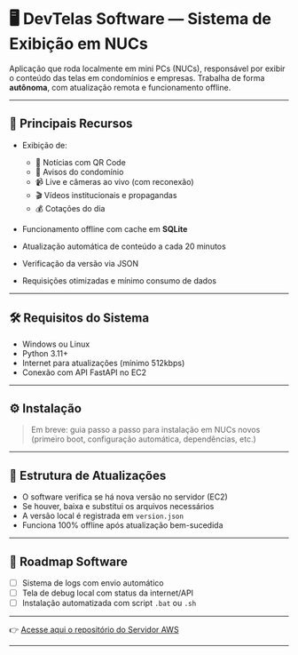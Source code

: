 # 🖥️ DevTelas Software — Sistema de Exibição em NUCs

Aplicação que roda localmente em mini PCs (NUCs), responsável por exibir o conteúdo das telas em condomínios e empresas. Trabalha de forma **autônoma**, com atualização remota e funcionamento offline.

---

## 🧠 Principais Recursos

- Exibição de:
  - 📰 Notícias com QR Code 
  - 📢 Avisos do condomínio
  - 📹 Live e câmeras ao vivo (com reconexão)
  - 🎬 Vídeos institucionais e propagandas
  - 💰 Cotações do dia
    
- Funcionamento offline com cache em **SQLite**
- Atualização automática de conteúdo a cada 20 minutos
- Verificação da versão via JSON
- Requisições otimizadas e mínimo consumo de dados

---

## 🛠️ Requisitos do Sistema

- Windows ou Linux
- Python 3.11+
- Internet para atualizações (mínimo 512kbps)
- Conexão com API FastAPI no EC2

---

## ⚙️ Instalação

> Em breve: guia passo a passo para instalação em NUCs novos (primeiro boot, configuração automática, dependências, etc.)

---

## 🔄 Estrutura de Atualizações

- O software verifica se há nova versão no servidor (EC2)
- Se houver, baixa e substitui os arquivos necessários
- A versão local é registrada em `version.json`
- Funciona 100% offline após atualização bem-sucedida

---

## 🧭 Roadmap Software

- [ ] Sistema de logs com envio automático
- [ ] Tela de debug local com status da internet/API
- [ ] Instalação automatizada com script `.bat` ou `.sh`

---

👉 [Acesse aqui o repositório do Servidor AWS ](https://github.com/JoaoTumiski/ServerIndexa)

---
